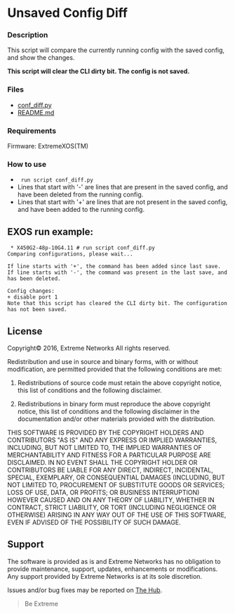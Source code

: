 # Unsaved Config Diff

### Description
This script will compare the currently running config with the saved config, and show the changes.

**This script will clear the CLI dirty bit. The config is not saved.**

### Files
* [conf_diff.py](conf_diff.py)
* [README.md](README.md)


### Requirements
Firmware: ExtremeXOS(TM)
 

### How to use
* ` run script conf_diff.py`
* Lines that start with '-' are lines that are present in the saved config, and have been deleted from the running config.
* Lines that start with '+' are lines that are not present in the saved config, and have been added to the running config.

## EXOS run example:
```
 * X450G2-48p-10G4.11 # run script conf_diff.py
Comparing configurations, please wait...

If line starts with '+', the command has been added since last save.
If line starts with '-', the command was present in the last save, and has been deleted.

Config changes:
+ disable port 1
Note that this script has cleared the CLI dirty bit. The configuration has not been saved.
```

## License
Copyright© 2016, Extreme Networks
All rights reserved.

Redistribution and use in source and binary forms, with or without modification,
are permitted provided that the following conditions are met:

1. Redistributions of source code must retain the above copyright notice, this
list of conditions and the following disclaimer.

2. Redistributions in binary form must reproduce the above copyright notice,
this list of conditions and the following disclaimer in the documentation
and/or other materials provided with the distribution.

THIS SOFTWARE IS PROVIDED BY THE COPYRIGHT HOLDERS AND CONTRIBUTORS "AS IS" AND
ANY EXPRESS OR IMPLIED WARRANTIES, INCLUDING, BUT NOT LIMITED TO, THE IMPLIED
WARRANTIES OF MERCHANTABILITY AND FITNESS FOR A PARTICULAR PURPOSE ARE
DISCLAIMED. IN NO EVENT SHALL THE COPYRIGHT HOLDER OR CONTRIBUTORS BE LIABLE
FOR ANY DIRECT, INDIRECT, INCIDENTAL, SPECIAL, EXEMPLARY, OR CONSEQUENTIAL
DAMAGES (INCLUDING, BUT NOT LIMITED TO, PROCUREMENT OF SUBSTITUTE GOODS OR
SERVICES; LOSS OF USE, DATA, OR PROFITS; OR BUSINESS INTERRUPTION) HOWEVER
CAUSED AND ON ANY THEORY OF LIABILITY, WHETHER IN CONTRACT, STRICT LIABILITY,
OR TORT (INCLUDING NEGLIGENCE OR OTHERWISE) ARISING IN ANY WAY OUT OF THE USE
OF THIS SOFTWARE, EVEN IF ADVISED OF THE POSSIBILITY OF SUCH DAMAGE.

## Support
The software is provided as is and Extreme Networks has no obligation to provide
maintenance, support, updates, enhancements or modifications.
Any support provided by Extreme Networks is at its sole discretion.

Issues and/or bug fixes may be reported on [The Hub](https://community.extremenetworks.com/).

>Be Extreme
